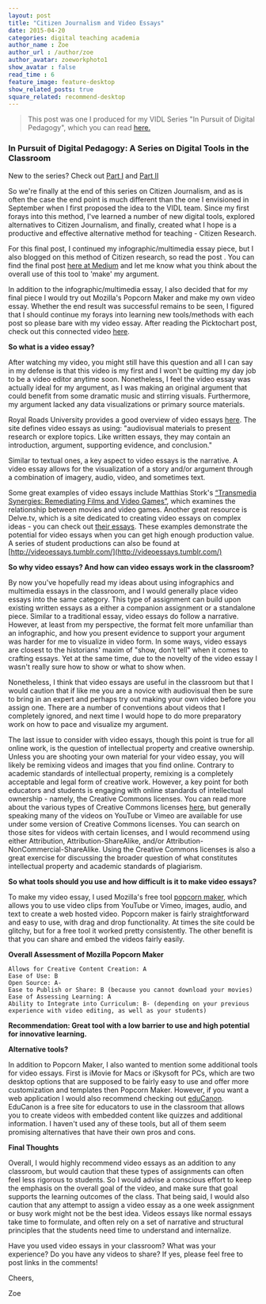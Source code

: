 ```yaml
---
layout: post
title: "Citizen Journalism and Video Essays"
date: 2015-04-20
categories: digital teaching academia
author_name : Zoe 
author_url : /author/zoe
author_avatar: zoeworkphoto1
show_avatar : false
read_time : 6
feature_image: feature-desktop
show_related_posts: true
square_related: recommend-desktop
---
```


> This post was one I produced for my VIDL Series "In Pursuit of Digital Pedagogy", which you can read [here.](https://my.vanderbilt.edu/vidl/2015/04/in-pursuit-of-digital-pedagogy-3/)

### In Pursuit of Digital Pedagogy: A Series on Digital Tools in the Classroom

New to the series? Check out [Part I](https://my.vanderbilt.edu/vidl/2015/03/in-pursuit-of-digital-pedagogy-citizen-journalism-infographics/) and [Part II](https://my.vanderbilt.edu/vidl/2015/04/in-pursuit-of-digital-pedagogy-citizen-journalism-multimedia-essays/)

So we're finally at the end of this series on Citizen Journalism, and as is often the case the end point is much different than the one I envisioned in September when I first proposed the idea to the VIDL team. Since my first forays into this method, I've learned a number of new digital tools, explored alternatives to Citizen Journalism, and finally, created what I hope is a productive and effective alternative method for teaching - Citizen Research.

For this final post, I continued my infographic/multimedia essay piece, but I also blogged on this method of Citizen research, so read the post . You can find the final post [here at Medium](https://medium.com/@zoe_leblanc/in-pursuit-of-digital-pedagogy-a-vidl-blog-post-citizen-researcher-digitally-born-pedagogies-73461331e735) and let me know what you think about the overall use of this tool to 'make' my argument.

In addition to the infographic/multimedia essay, I also decided that for my final piece I would try out Mozilla's Popcorn Maker and make my own video essay. Whether the end result was successful remains to be seen, I figured that I should continue my forays into learning new tools/methods with each post so please bare with my video essay. After reading the Picktochart post, check out this connected video [here](https://zoeleblanc.makes.org/popcorn/2mb9).

**So what is a video essay?**

After watching my video, you might still have this question and all I can say in my defense is that this video is my first and I won't be quitting my day job to be a video editor anytime soon. Nonetheless, I feel the video essay was actually ideal for my argument, as I was making an original argument that could benefit from some dramatic music and stirring visuals. Furthermore, my argument lacked any data visualizations or primary source materials.

Royal Roads University provides a good overview of video essays [here](http://libguides.royalroads.ca/mediaelements). The site defines video essays as using: "audiovisual materials to present research or explore topics. Like written essays, they may contain an introduction, argument, supporting evidence, and conclusion."

Similar to textual ones, a key aspect to video essays is the narrative. A video essay allows for the visualization of a story and/or argument through a combination of imagery, audio, video, and sometimes text.

Some great examples of video essays include Matthias Stork's [“Transmedia Synergies: Remediating Films and Video Games”](http://www.slate.com/blogs/browbeat/2013/01/15/movies_and_video_games_watch_a_great_video_essay_on_transmedia_video.html), which examines the relationship between movies and video games. Another great resource is Delve.tv, which is a site dedicated to creating video essays on complex ideas - you can check out [their essays](http://delve.tv/essays/). These examples demonstrate the potential for video essays when you can get high enough production value. A series of student productions can also be found at [http://videoessays.tumblr.com/](http://videoessays.tumblr.com/)

**So why video essays? And how can video essays work in the classroom?**

By now you've hopefully read my ideas about using infographics and multimedia essays in the classroom, and I would generally place video essays into the same category. This type of assignment can build upon existing written essays as a either a companion assignment or a standalone piece. Similar to a traditional essay, video essays do follow a narrative. However, at least from my perspective, the format felt more unfamiliar than an infographic, and how you present evidence to support your argument was harder for me to visualize in video form. In some ways, video essays are closest to the historians' maxim of "show, don't tell" when it comes to crafting essays. Yet at the same time, due to the novelty of the video essay I wasn't really sure how to show or what to show when.

Nonetheless, I think that video essays are useful in the classroom but that I would caution that if like me you are a novice with audiovisual then be sure to bring in an expert and perhaps try out making your own video before you assign one. There are a number of conventions about videos that I completely ignored, and next time I would hope to do more preparatory work on how to pace and visualize my argument.

The last issue to consider with video essays, though this point is true for all online work, is the question of intellectual property and creative ownership. Unless you are shooting your own material for your video essay, you will likely be remixing videos and images that you find online. Contrary to academic standards of intellectual property, remixing is a completely acceptable and legal form of creative work. However, a key point for both educators and students is engaging with online standards of intellectual ownership - namely, the Creative Commons licenses. You can read more about the various types of Creative Commons licenses [here](https://creativecommons.org/licenses/), but generally speaking many of the videos on YouTube or Vimeo are available for use under some version of Creative Commons licenses. You can search on those sites for videos with certain licenses, and I would recommend using either Attribution, Attribution-ShareAlike, and/or Attribution-NonCommercial-ShareAlike. Using the Creative Commons licenses is also a great exercise for discussing the broader question of what constitutes intellectual property and academic standards of plagiarism.

**So what tools should you use and how difficult is it to make video essays?**

To make my video essay, I used Mozilla's free tool [popcorn maker](https://popcorn.webmaker.org/), which allows you to use video clips from YouTube or Vimeo, images, audio, and text to create a web hosted video. Popcorn maker is fairly straightforward and easy to use, with drag and drop functionality. At times the site could be glitchy, but for a free tool it worked pretty consistently. The other benefit is that you can share and embed the videos fairly easily.

**Overall Assessment of Mozilla Popcorn Maker**

    Allows for Creative Content Creation: A
    Ease of Use: B
    Open Source: A-
    Ease to Publish or Share: B (because you cannot download your movies)
    Ease of Assessing Learning: A
    Ability to Integrate into Curriculum: B- (depending on your previous experience with video editing, as well as your students)

**Recommendation: Great tool with a low barrier to use and high potential for innovative learning.**

**Alternative tools?**

In addition to Popcorn Maker, I also wanted to mention some additional tools for video essays. First is iMovie for Macs or iSkysoft for PCs, which are two desktop options that are supposed to be fairly easy to use and offer more customization and templates then Popcorn Maker. However, if you want a web application I would also recommend checking out [eduCanon](http://www.educanon.com/index). EduCanon is a free site for educators to use in the classroom that allows you to create videos with embedded content like quizzes and additional information. I haven't used any of these tools, but all of them seem promising alternatives that have their own pros and cons.

**Final Thoughts**

Overall, I would highly recommend video essays as an addition to any classroom, but would caution that these types of assignments can often feel less rigorous to students. So I would advise a conscious effort to keep the emphasis on the overall goal of the video, and make sure that goal supports the learning outcomes of the class. That being said, I would also caution that any attempt to assign a video essay as a one week assignment or busy work might not be the best idea. Videos essays like normal essays take time to formulate, and often rely on a set of narrative and structural principles that the students need time to understand and internalize.

Have you used video essays in your classroom? What was your experience? Do you have any videos to share? If yes, please feel free to post links in the comments!

Cheers,

Zoe
 